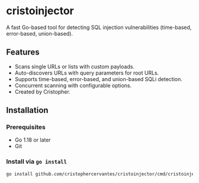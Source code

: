 # cristoinjector

A fast Go-based tool for detecting SQL injection vulnerabilities (time-based, error-based, union-based).

## Features
- Scans single URLs or lists with custom payloads.
- Auto-discovers URLs with query parameters for root URLs.
- Supports time-based, error-based, and union-based SQLi detection.
- Concurrent scanning with configurable options.
- Created by Cristopher.

## Installation

### Prerequisites
- Go 1.18 or later
- Git

### Install via `go install`
```bash
go install github.com/cristophercervantes/cristoinjector/cmd/cristoinjector@latest
